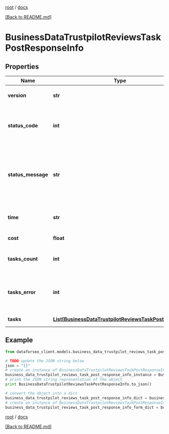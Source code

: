 [root](./../ "root") / [docs](./ "docs")

[[Back to README.md]](./../README.md "[Back to README.md]")

# BusinessDataTrustpilotReviewsTaskPostResponseInfo

## Properties

Name | Type | Description | Notes
------------ | ------------- | ------------- | -------------
**version** | **str** | the current version of the API | [optional]
**status_code** | **int** | general status code you can find the full list of the response codes here | [optional]
**status_message** | **str** | general informational message you can find the full list of general informational messages here | [optional]
**time** | **str** | total execution time, seconds | [optional]
**cost** | **float** | total tasks cost, USD | [optional]
**tasks_count** | **int** | the number of tasks in the tasks array | [optional]
**tasks_error** | **int** | the number of tasks in the tasks array returned with an error | [optional]
**tasks** | [**List[BusinessDataTrustpilotReviewsTaskPostTaskInfo]**](BusinessDataTrustpilotReviewsTaskPostTaskInfo.md) | array of tasks | [optional]

## Example

```python
from dataforseo_client.models.business_data_trustpilot_reviews_task_post_response_info import BusinessDataTrustpilotReviewsTaskPostResponseInfo

# TODO update the JSON string below
json = "{}"
# create an instance of BusinessDataTrustpilotReviewsTaskPostResponseInfo from a JSON string
business_data_trustpilot_reviews_task_post_response_info_instance = BusinessDataTrustpilotReviewsTaskPostResponseInfo.from_json(json)
# print the JSON string representation of the object
print BusinessDataTrustpilotReviewsTaskPostResponseInfo.to_json()

# convert the object into a dict
business_data_trustpilot_reviews_task_post_response_info_dict = business_data_trustpilot_reviews_task_post_response_info_instance.to_dict()
# create an instance of BusinessDataTrustpilotReviewsTaskPostResponseInfo from a dict
business_data_trustpilot_reviews_task_post_response_info_form_dict = business_data_trustpilot_reviews_task_post_response_info.from_dict(business_data_trustpilot_reviews_task_post_response_info_dict)
```

  

[root](./../ "root") / [docs](./ "docs")

[[Back to README.md]](./../README.md "[Back to README.md]")